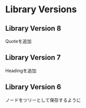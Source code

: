 # Library Versions

## Library Version 8
Quoteを追加

## Library Version 7
Headingを追加

## Library Version 6
ノードをツリーとして保存するように